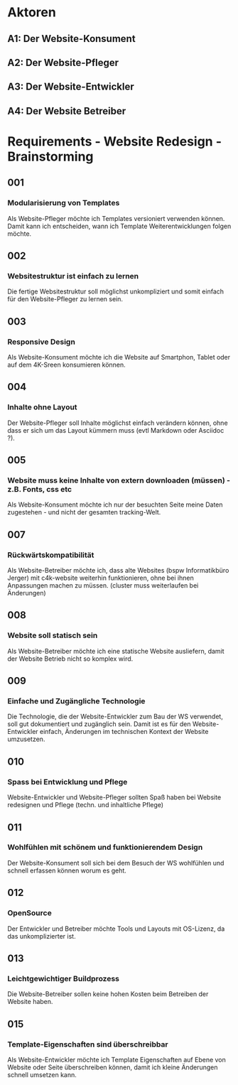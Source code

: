# Aktoren

## A1: Der Website-Konsument
## A2: Der Website-Pfleger
## A3: Der Website-Entwickler
## A4: Der Website Betreiber

# Requirements - Website Redesign - Brainstorming

## 001
### Modularisierung von Templates
Als Website-Pfleger möchte ich Templates versioniert verwenden können. Damit kann ich entscheiden, wann ich Template Weiterentwicklungen folgen möchte.

## 002
### Websitestruktur ist einfach zu lernen
Die fertige Websitestruktur soll möglichst unkompliziert und somit einfach für den Website-Pfleger zu lernen sein.

## 003
### Responsive Design
Als Website-Konsument möchte ich die Website auf Smartphon, Tablet oder auf dem 4K-Sreen konsumieren können.

## 004
### Inhalte ohne Layout
Der Website-Pfleger soll Inhalte möglichst einfach verändern können, ohne dass er sich um das Layout kümmern muss (evtl Markdown oder Asciidoc ?).

## 005
### Website muss keine Inhalte von extern downloaden (müssen) - z.B. Fonts, css etc
Als Website-Konsument möchte ich nur der besuchten Seite meine Daten zugestehen - und nicht der gesamten tracking-Welt.

## 007
### Rückwärtskompatibilität
Als Website-Betreiber möchte ich, dass alte Websites (bspw Informatikbüro Jerger) mit c4k-website weiterhin funktionieren, ohne bei ihnen Anpassungen machen zu müssen. (cluster muss weiterlaufen bei Änderungen)

## 008
### Website soll statisch sein
Als Website-Betreiber möchte ich eine statische Website ausliefern, damit der Website Betrieb nicht so komplex wird.

## 009
### Einfache und Zugängliche Technologie
Die Technologie, die der Website-Entwickler zum Bau der WS verwendet, soll gut dokumentiert und zugänglich sein. Damit ist es für den Website-Entwickler einfach, Änderungen im technischen Kontext der Website umzusetzen.

## 010
### Spass bei Entwicklung und Pflege
Website-Entwickler und Website-Pfleger sollten Spaß haben bei Website redesignen und Pflege (techn. und inhaltliche Pflege)

## 011
### Wohlfühlen mit schönem und funktionierendem Design
Der Website-Konsument soll sich bei dem Besuch der WS wohlfühlen und schnell erfassen können worum es geht.

## 012
### OpenSource
Der Entwickler und Betreiber möchte Tools und Layouts mit OS-Lizenz, da das unkomplizierter ist.

## 013
### Leichtgewichtiger Buildprozess
Die Website-Betreiber sollen keine hohen Kosten beim Betreiben der Website haben.

## 015
### Template-Eigenschaften sind überschreibbar
Als Website-Entwickler möchte ich Template Eigenschaften auf Ebene von Website oder Seite überschreiben können, damit ich kleine Änderungen schnell umsetzen kann.